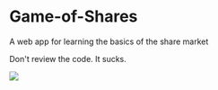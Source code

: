 # Game-of-Shares
A web app for learning the basics of the share market

Don't review the code. It sucks.

<img src="https://s3.amazonaws.com/poly-screenshots.angel.co/Project/28/559805/2ba33a00b174642419909729a54be020-original.png">
